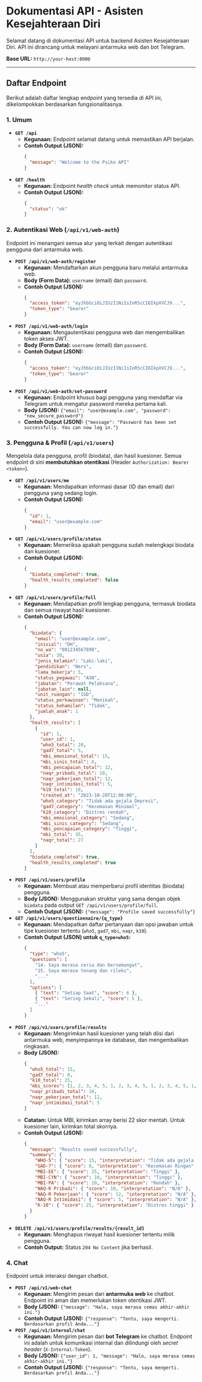 # Dokumentasi API - Asisten Kesejahteraan Diri

Selamat datang di dokumentasi API untuk backend Asisten Kesejahteraan Diri. API ini dirancang untuk melayani antarmuka web dan bot Telegram.

**Base URL:** `http://your-host:8000`

---

## Daftar Endpoint

Berikut adalah daftar lengkap endpoint yang tersedia di API ini, dikelompokkan berdasarkan fungsionalitasnya.

### 1. Umum
-   **`GET /api`**
    -   **Kegunaan:** Endpoint selamat datang untuk memastikan API berjalan.
    -   **Contoh Output (JSON):**
        ```json
        {
          "message": "Welcome to the Psiko API"
        }
        ```
-   **`GET /health`**
    -   **Kegunaan:** Endpoint *health check* untuk memonitor status API.
    -   **Contoh Output (JSON):**
        ```json
        {
          "status": "ok"
        }
        ```

### 2. Autentikasi Web (`/api/v1/web-auth`)
Endpoint ini menangani semua alur yang terkait dengan autentikasi pengguna dari antarmuka web.

-   **`POST /api/v1/web-auth/register`**
    -   **Kegunaan:** Mendaftarkan akun pengguna baru melalui antarmuka web.
    -   **Body (Form Data):** `username` (email) dan `password`.
    -   **Contoh Output (JSON):**
        ```json
        {
          "access_token": "eyJhbGciOiJIUzI1NiIsInR5cCI6IkpXVCJ9...",
          "token_type": "bearer"
        }
        ```
-   **`POST /api/v1/web-auth/login`**
    -   **Kegunaan:** Mengautentikasi pengguna web dan mengembalikan token akses JWT.
    -   **Body (Form Data):** `username` (email) dan `password`.
    -   **Contoh Output (JSON):**
        ```json
        {
          "access_token": "eyJhbGciOiJIUzI1NiIsInR5cCI6IkpXVCJ9...",
          "token_type": "bearer"
        }
        ```
-   **`POST /api/v1/web-auth/set-password`**
    -   **Kegunaan:** Endpoint khusus bagi pengguna yang mendaftar via Telegram untuk mengatur password mereka pertama kali.
    -   **Body (JSON):** `{"email": "user@example.com", "password": "new_secure_password"}`
    -   **Contoh Output (JSON):** `{"message": "Password has been set successfully. You can now log in."}`

### 3. Pengguna & Profil (`/api/v1/users`)
Mengelola data pengguna, profil (biodata), dan hasil kuesioner. Semua endpoint di sini **membutuhkan otentikasi** (Header `Authorization: Bearer <token>`).

-   **`GET /api/v1/users/me`**
    -   **Kegunaan:** Mendapatkan informasi dasar (ID dan email) dari pengguna yang sedang login.
    -   **Contoh Output (JSON):**
        ```json
        {
          "id": 1,
          "email": "user@example.com"
        }
        ```
-   **`GET /api/v1/users/profile/status`**
    -   **Kegunaan:** Memeriksa apakah pengguna sudah melengkapi biodata dan kuesioner.
    -   **Contoh Output (JSON):**
        ```json
        {
          "biodata_completed": true,
          "health_results_completed": false
        }
        ```
-   **`GET /api/v1/users/profile/full`**
    -   **Kegunaan:** Mendapatkan profil lengkap pengguna, termasuk biodata dan semua riwayat hasil kuesioner.
    -   **Contoh Output (JSON):**
        ```json
        {
          "biodata": {
            "email": "user@example.com",
            "inisial": "DH",
            "no_wa": "081234567890",
            "usia": 30,
            "jenis_kelamin": "Laki-laki",
            "pendidikan": "Ners",
            "lama_bekerja": 5,
            "status_pegawai": "ASN",
            "jabatan": "Perawat Pelaksana",
            "jabatan_lain": null,
            "unit_ruangan": "IGD",
            "status_perkawinan": "Menikah",
            "status_kehamilan": "Tidak",
            "jumlah_anak": 1
          },
          "health_results": [
            {
              "id": 1,
              "user_id": 1,
              "who5_total": 20,
              "gad7_total": 5,
              "mbi_emosional_total": 15,
              "mbi_sinis_total": 8,
              "mbi_pencapaian_total": 12,
              "naqr_pribadi_total": 10,
              "naqr_pekerjaan_total": 12,
              "naqr_intimidasi_total": 5,
              "k10_total": 18,
              "created_at": "2023-10-28T12:00:00",
              "who5_category": "Tidak ada gejala Depresi",
              "gad7_category": "Kecemasan Minimal",
              "k10_category": "Distres rendah",
              "mbi_emosional_category": "Sedang",
              "mbi_sinis_category": "Sedang",
              "mbi_pencapaian_category": "Tinggi",
              "mbi_total": 35,
              "naqr_total": 27
            }
          ],
          "biodata_completed": true,
          "health_results_completed": true
        }
        ```
-   **`POST /api/v1/users/profile`**
    -   **Kegunaan:** Membuat atau memperbarui profil identitas (biodata) pengguna.
    -   **Body (JSON):** Menggunakan struktur yang sama dengan objek `biodata` pada output `GET /api/v1/users/profile/full`.
    -   **Contoh Output (JSON):** `{"message": "Profile saved successfully"}`
-   **`GET /api/v1/users/questionnaire/{q_type}`**
    -   **Kegunaan:** Mendapatkan daftar pertanyaan dan opsi jawaban untuk tipe kuesioner tertentu (`who5`, `gad7`, `mbi`, `naqr`, `k10`).
    -   **Contoh Output (JSON) untuk `q_type=who5`:**
        ```json
        {
          "type": "who5",
          "questions": [
            "14. Saya merasa ceria dan bersemangat",
            "15. Saya merasa tenang dan rileks",
            "..."
          ],
          "options": [
            { "text": "Setiap Saat", "score": 6 },
            { "text": "Sering Sekali", "score": 5 },
            "..."
          ]
        }
        ```
-   **`POST /api/v1/users/profile/results`**
    -   **Kegunaan:** Mengirimkan hasil kuesioner yang telah diisi dari antarmuka web, menyimpannya ke database, dan mengembalikan ringkasan.
    -   **Body (JSON):**
        ```json
        {
          "who5_total": 15,
          "gad7_total": 8,
          "k10_total": 25,
          "mbi_scores": [1, 2, 3, 4, 5, 1, 2, 3, 4, 5, 1, 2, 3, 4, 5, 1, 2, 3, 4, 5, 1, 2],
          "naqr_pribadi_total": 10,
          "naqr_pekerjaan_total": 12,
          "naqr_intimidasi_total": 5
        }
        ```
    -   **Catatan:** Untuk MBI, kirimkan array berisi 22 skor mentah. Untuk kuesioner lain, kirimkan total skornya.
    -   **Contoh Output (JSON):**
        ```json
        {
          "message": "Results saved successfully",
          "summary": {
            "WHO-5": { "score": 15, "interpretation": "Tidak ada gejala Depresi" },
            "GAD-7": { "score": 8, "interpretation": "Kecemasan Ringan" },
            "MBI-EE": { "score": 25, "interpretation": "Tinggi" },
            "MBI-CYN": { "score": 10, "interpretation": "Tinggi" },
            "MBI-PA": { "score": 10, "interpretation": "Rendah" },
            "NAQ-R Pribadi": { "score": 10, "interpretation": "N/A" },
            "NAQ-R Pekerjaan": { "score": 12, "interpretation": "N/A" },
            "NAQ-R Intimidasi": { "score": 5, "interpretation": "N/A" },
            "K-10": { "score": 25, "interpretation": "Distres tinggi" }
          }
        }
        ```
-   **`DELETE /api/v1/users/profile/results/{result_id}`**
    -   **Kegunaan:** Menghapus riwayat hasil kuesioner tertentu milik pengguna.
    -   **Contoh Output:** Status `204 No Content` jika berhasil.

### 4. Chat
Endpoint untuk interaksi dengan chatbot.

-   **`POST /api/v1/web-chat`**
    -   **Kegunaan:** Mengirim pesan dari **antarmuka web** ke chatbot. Endpoint ini aman dan memerlukan token otentikasi JWT.
    -   **Body (JSON):** `{"message": "Halo, saya merasa cemas akhir-akhir ini."}`
    -   **Contoh Output (JSON):** `{"response": "Tentu, saya mengerti. Berdasarkan profil Anda..."}`
-   **`POST /api/v1/internal/chat`**
    -   **Kegunaan:** Mengirim pesan dari **bot Telegram** ke chatbot. Endpoint ini adalah untuk komunikasi internal dan dilindungi oleh *secret header* (`X-Internal-Token`).
    -   **Body (JSON):** `{"user_id": 1, "message": "Halo, saya merasa cemas akhir-akhir ini."}`
    -   **Contoh Output (JSON):** `{"response": "Tentu, saya mengerti. Berdasarkan profil Anda..."}`